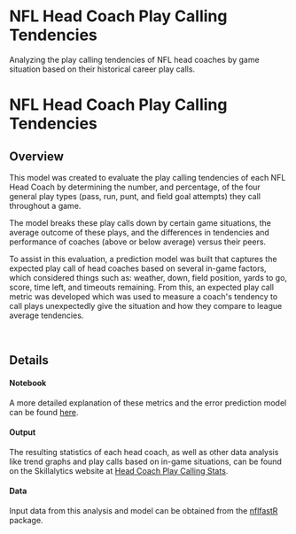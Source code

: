 # NFL Head Coach Play Calling Tendencies
Analyzing the play calling tendencies of NFL head coaches by game situation based on their historical career play calls.

# NFL Head Coach Play Calling Tendencies

<h2>Overview</h2>

<p>
  This model was created to evaluate the play calling tendencies of each NFL Head Coach by determining the number, and percentage, of the four general play types (pass, run, punt, and field goal attempts) they call throughout a game.
</p>

<p>
  The model breaks these play calls down by certain game situations, the average outcome of these plays, and the differences in tendencies and performance of coaches (above or below average) versus their peers.
</p>

<p>
  To assist in this evaluation, a prediction model was built that captures the expected play call of head coaches based on several in-game factors, which considered things such as: weather, down, field position, yards to go, score, time left, and timeouts remaining. From this, an expected play call metric was developed which was used to measure a coach's tendency to call plays unexpectedly give the situation and how they compare to league average tendencies. 
</p>

<br>

<h2>Details</h2>

<h4>Notebook</h4>
<p>
  A more detailed explanation of these metrics and the error prediction model can be found <a href="https://www.skillalytics.com/projects/nfl-headcoach-playcalling/">here</a>.
</p>

<h4>Output</h4>
<p>
  The resulting statistics of each head coach, as well as other data analysis like trend graphs and play calls based on in-game situations, can be found on the Skillalytics website at <a href="https://www.skillalytics.com/stats/nfl-headcoaches/">Head Coach Play Calling Stats</a>.
</p>

<h4>Data</h4>
<p>
  Input data from this analysis and model can be obtained from the <a href="https://www.nflfastr.com/index.html">nflfastR</a> package.
</p>

<br>
